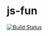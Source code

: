 # js-fun
[![Build Status](https://travis-ci.org/eomci/js-fun.svg?branch=master)](https://travis-ci.org/eomci/js-fun)
